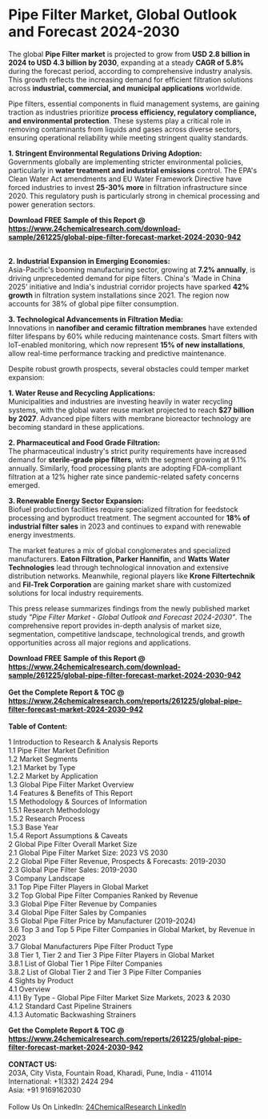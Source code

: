 <h1>Pipe Filter Market, Global Outlook and Forecast 2024-2030</h1><p>The global <strong>Pipe Filter market</strong> is projected to grow from <strong>USD 2.8 billion in 2024 to USD 4.3 billion by 2030</strong>, expanding at a steady <strong>CAGR of 5.8%</strong> during the forecast period, according to comprehensive industry analysis. This growth reflects the increasing demand for efficient filtration solutions across <strong>industrial, commercial, and municipal applications</strong> worldwide.</p><p>Pipe filters, essential components in fluid management systems, are gaining traction as industries prioritize <strong>process efficiency, regulatory compliance, and environmental protection</strong>. These systems play a critical role in removing contaminants from liquids and gases across diverse sectors, ensuring operational reliability while meeting stringent quality standards.</p><p><strong>1. Stringent Environmental Regulations Driving Adoption:</strong><br>
Governments globally are implementing stricter environmental policies, particularly in <strong>water treatment and industrial emissions</strong> control. The EPA's Clean Water Act amendments and EU Water Framework Directive have forced industries to invest <strong>25-30% more</strong> in filtration infrastructure since 2020. This regulatory push is particularly strong in chemical processing and power generation sectors.</p><div><b>Download FREE Sample of this Report @ 
            <a href="https://www.24chemicalresearch.com/download-sample/261225/global-pipe-filter-forecast-market-2024-2030-942">
            https://www.24chemicalresearch.com/download-sample/261225/global-pipe-filter-forecast-market-2024-2030-942</a></b></div><br><p><strong>2. Industrial Expansion in Emerging Economies:</strong><br>
Asia-Pacific's booming manufacturing sector, growing at <strong>7.2% annually</strong>, is driving unprecedented demand for pipe filters. China's 'Made in China 2025' initiative and India's industrial corridor projects have sparked <strong>42% growth</strong> in filtration system installations since 2021. The region now accounts for 38% of global pipe filter consumption.</p><p><strong>3. Technological Advancements in Filtration Media:</strong><br>
Innovations in <strong>nanofiber and ceramic filtration membranes</strong> have extended filter lifespans by 60% while reducing maintenance costs. Smart filters with IoT-enabled monitoring, which now represent <strong>15% of new installations</strong>, allow real-time performance tracking and predictive maintenance.</p><p>Despite robust growth prospects, several obstacles could temper market expansion:</p><p><strong>1. Water Reuse and Recycling Applications:</strong><br>
Municipalities and industries are investing heavily in water recycling systems, with the global water reuse market projected to reach <strong>$27 billion by 2027</strong>. Advanced pipe filters with membrane bioreactor technology are becoming standard in these applications.</p><p><strong>2. Pharmaceutical and Food Grade Filtration:</strong><br>
The pharmaceutical industry's strict purity requirements have increased demand for <strong>sterile-grade pipe filters</strong>, with the segment growing at 9.1% annually. Similarly, food processing plants are adopting FDA-compliant filtration at a 12% higher rate since pandemic-related safety concerns emerged.</p><p><strong>3. Renewable Energy Sector Expansion:</strong><br>
Biofuel production facilities require specialized filtration for feedstock processing and byproduct treatment. The segment accounted for <strong>18% of industrial filter sales</strong> in 2023 and continues to expand with renewable energy investments.</p><p>The market features a mix of global conglomerates and specialized manufacturers. <strong>Eaton Filtration, Parker Hannifin,</strong> and <strong>Watts Water Technologies</strong> lead through technological innovation and extensive distribution networks. Meanwhile, regional players like <strong>Krone Filtertechnik</strong> and <strong>Fil-Trek Corporation</strong> are gaining market share with customized solutions for local industry requirements.</p><p>This press release summarizes findings from the newly published market study <em>"Pipe Filter Market - Global Outlook and Forecast 2024-2030"</em>. The comprehensive report provides in-depth analysis of market size, segmentation, competitive landscape, technological trends, and growth opportunities across all major regions and applications.</p><div><b>Download FREE Sample of this Report @ 
            <a href="https://www.24chemicalresearch.com/download-sample/261225/global-pipe-filter-forecast-market-2024-2030-942">
            https://www.24chemicalresearch.com/download-sample/261225/global-pipe-filter-forecast-market-2024-2030-942</a></b></div><br><div><b>Get the Complete Report & TOC @ 
            <a href="https://www.24chemicalresearch.com/reports/261225/global-pipe-filter-forecast-market-2024-2030-942">
            https://www.24chemicalresearch.com/reports/261225/global-pipe-filter-forecast-market-2024-2030-942</a></b></div><br>
            <b>Table of Content:</b><p>1 Introduction to Research & Analysis Reports<br />
    1.1 Pipe Filter Market Definition<br />
    1.2 Market Segments<br />
        1.2.1 Market by Type<br />
        1.2.2 Market by Application<br />
    1.3 Global Pipe Filter Market Overview<br />
    1.4 Features & Benefits of This Report<br />
    1.5 Methodology & Sources of Information<br />
        1.5.1 Research Methodology<br />
        1.5.2 Research Process<br />
        1.5.3 Base Year<br />
        1.5.4 Report Assumptions & Caveats<br />
2 Global Pipe Filter Overall Market Size<br />
    2.1 Global Pipe Filter Market Size: 2023 VS 2030<br />
    2.2 Global Pipe Filter Revenue, Prospects & Forecasts: 2019-2030<br />
    2.3 Global Pipe Filter Sales: 2019-2030<br />
3 Company Landscape<br />
    3.1 Top Pipe Filter Players in Global Market<br />
    3.2 Top Global Pipe Filter Companies Ranked by Revenue<br />
    3.3 Global Pipe Filter Revenue by Companies<br />
    3.4 Global Pipe Filter Sales by Companies<br />
    3.5 Global Pipe Filter Price by Manufacturer (2019-2024)<br />
    3.6 Top 3 and Top 5 Pipe Filter Companies in Global Market, by Revenue in 2023<br />
    3.7 Global Manufacturers Pipe Filter Product Type<br />
    3.8 Tier 1, Tier 2 and Tier 3 Pipe Filter Players in Global Market<br />
        3.8.1 List of Global Tier 1 Pipe Filter Companies<br />
        3.8.2 List of Global Tier 2 and Tier 3 Pipe Filter Companies<br />
4 Sights by Product<br />
    4.1 Overview<br />
        4.1.1 By Type - Global Pipe Filter Market Size Markets, 2023 & 2030<br />
        4.1.2 Standard Cast Pipeline Strainers<br />
        4.1.3 Automatic Backwashing Strainers<br />
</p><div><b>Get the Complete Report & TOC @ 
            <a href="https://www.24chemicalresearch.com/reports/261225/global-pipe-filter-forecast-market-2024-2030-942">
            https://www.24chemicalresearch.com/reports/261225/global-pipe-filter-forecast-market-2024-2030-942</a></b></div><br><b>CONTACT US:</b><br>
            203A, City Vista, Fountain Road, Kharadi, Pune, India - 411014<br>
            International: +1(332) 2424 294<br>
            Asia: +91 9169162030 <br><br>
            Follow Us On LinkedIn: <a href="https://www.linkedin.com/company/24chemicalresearch/">24ChemicalResearch LinkedIn</a>